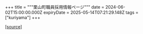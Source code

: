 +++
title = """栗山町職員採用情報ページ"""
date = 2024-06-02T15:00:00.000Z
expiryDate = 2025-05-14T07:21:29.148Z
tags = ["kuriyama"]
+++


[[source]](https://www.town.kuriyama.hokkaido.jp/site/saiyou/)

